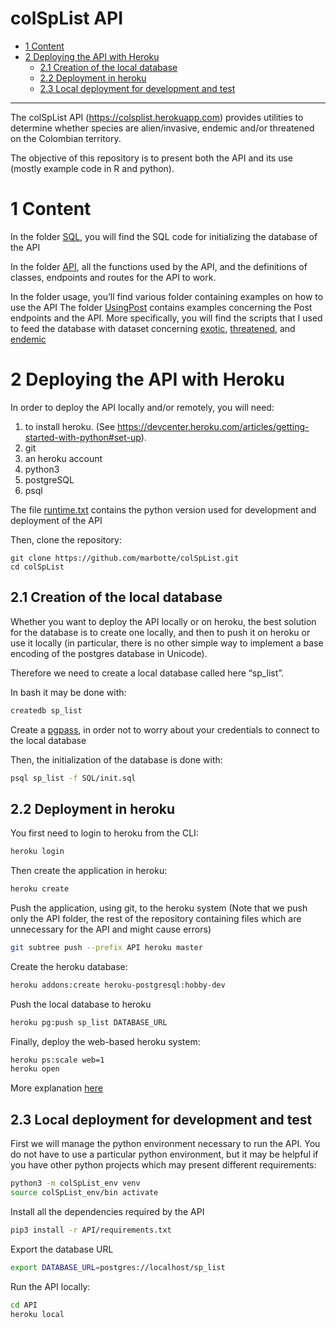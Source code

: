 colSpList API
================

-   [1 Content](#content)
-   [2 Deploying the API with Heroku](#deploying-the-api-with-heroku)
    -   [2.1 Creation of the local
        database](#creation-of-the-local-database)
    -   [2.2 Deployment in heroku](#deployment-in-heroku)
    -   [2.3 Local deployment for development and
        test](#local-deployment-for-development-and-test)

------------------------------------------------------------------------

The colSpList API (<https://colsplist.herokuapp.com>) provides utilities
to determine whether species are alien/invasive, endemic and/or
threatened on the Colombian territory.

The objective of this repository is to present both the API and its use
(mostly example code in R and python).

# 1 Content

In the folder [SQL](./SQL), you will find the SQL code for initializing
the database of the API

In the folder [API](./API), all the functions used by the API, and the
definitions of classes, endpoints and routes for the API to work.

In the folder usage, you’ll find various folder containing examples on
how to use the API The folder [UsingPost](./usage/UsingPost) contains
examples concerning the Post endpoints and the API. More specifically,
you will find the scripts that I used to feed the database with dataset
concerning [exotic](./usage/UsingPost/insertExotData.md),
[threatened](./usage/UsingPost/insertThreatData.md), and
[endemic](./usage/UsingPost/insertEndemData.md)

# 2 Deploying the API with Heroku

In order to deploy the API locally and/or remotely, you will need:

1.  to install heroku. (See
    <https://devcenter.heroku.com/articles/getting-started-with-python#set-up>).
2.  git
3.  an heroku account
4.  python3
5.  postgreSQL
6.  psql

The file [runtime.txt](./API/runtime.txt) contains the python version
used for development and deployment of the API

Then, clone the repository:

    git clone https://github.com/marbotte/colSpList.git
    cd colSpList

## 2.1 Creation of the local database

Whether you want to deploy the API locally or on heroku, the best
solution for the database is to create one locally, and then to push it
on heroku or use it locally (in particular, there is no other simple way
to implement a base encoding of the postgres database in Unicode).

Therefore we need to create a local database called here “sp_list”.

In bash it may be done with:

``` bash
createdb sp_list
```

Create a
[pgpass](https://www.postgresql.org/docs/9.3/libpq-pgpass.html), in
order not to worry about your credentials to connect to the local
database

Then, the initialization of the database is done with:

``` bash
psql sp_list -f SQL/init.sql
```

## 2.2 Deployment in heroku

You first need to login to heroku from the CLI:

``` bash
heroku login
```

Then create the application in heroku:

``` bash
heroku create
```

Push the application, using git, to the heroku system (Note that we push
only the API folder, the rest of the repository containing files which
are unnecessary for the API and might cause errors)

``` bash
git subtree push --prefix API heroku master
```

Create the heroku database:

``` bash
heroku addons:create heroku-postgresql:hobby-dev
```

Push the local database to heroku

``` bash
heroku pg:push sp_list DATABASE_URL
```

Finally, deploy the web-based heroku system:

``` bash
heroku ps:scale web=1
heroku open
```

More explanation
[here](https://devcenter.heroku.com/articles/getting-started-with-python)

## 2.3 Local deployment for development and test

First we will manage the python environment necessary to run the API.
You do not have to use a particular python environment, but it may be
helpful if you have other python projects which may present different
requirements:

``` bash
python3 -m colSpList_env venv
source colSpList_env/bin activate
```

Install all the dependencies required by the API

``` bash
pip3 install -r API/requirements.txt
```

Export the database URL

``` bash
export DATABASE_URL=postgres://localhost/sp_list
```

Run the API locally:

``` bash
cd API
heroku local
```
